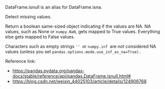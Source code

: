 DataFrame.isnull is an alias for DataFrame.isna.

Detect missing values.

Return a boolean same-sized object indicating if the values are NA. NA values, such as None or `numpy.NaN`, gets mapped to True values. Everything else gets mapped to False values.

Characters such as empty strings `'' `or `numpy.inf `are not considered NA values (unless you set `pandas.options.mode.use_inf_as_na=True).`

Reference link: 

* https://pandas.pydata.org/pandas-docs/stable/reference/api/pandas.DataFrame.isnull.html#
* https://blog.csdn.net/weixin_44025103/article/details/124906768
